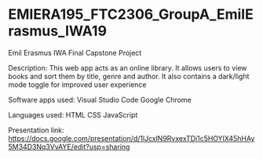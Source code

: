# EMIERA195_FTC2306_GroupA_EmilErasmus_IWA19
Emil Erasmus IWA Final Capstone Project

Description:
This web app acts as an online library. It allows users to view books and sort them by title, genre and author. It also contains a dark/light mode toggle for improved user experience

Software apps used: 
Visual Studio Code 
Google Chrome

Languages used:
HTML
CSS
JavaScript

Presentation link:
https://docs.google.com/presentation/d/1lJcxlN9RvxexTDi1c5HOYlX45hHAy5M34D3Nq3VvAYE/edit?usp=sharing
